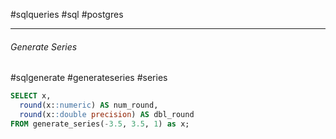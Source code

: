 #sqlqueries #sql #postgres

---
###### Generate Series
#sqlgenerate #generateseries #series
```sql
SELECT x,
  round(x::numeric) AS num_round,
  round(x::double precision) AS dbl_round
FROM generate_series(-3.5, 3.5, 1) as x;
```